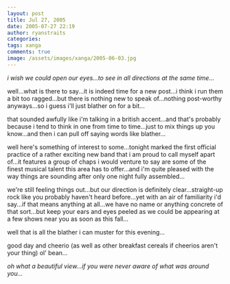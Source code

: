 ```yaml
---
layout: post
title: Jul 27, 2005
date: 2005-07-27 22:19
author: ryanstraits
categories:
tags: xanga
comments: true
image: /assets/images/xanga/2005-06-03.jpg
---
```

<em>i wish we could open our eyes...to see in all directions at the same time...</em>

<!-- break -->

well...what is there to say...it is indeed time for a new post...i think i run them a bit too ragged...but there is nothing new to speak of...nothing post-worthy anyways...so i guess i'll just blather on for a bit...

that sounded awfully like i'm talking in a british accent...and that's probably because i tend to think in one from time to time...just to mix things up you know...and then i can pull off saying words like blather...

well here's something of interest to some...tonight marked the first official practice of a rather exciting new band that i am proud to call myself apart of...it features a group of chaps i would venture to say are some of the finest musical talent this area has to offer...and i'm quite pleased with the way things are sounding after only one night fully assembled...

we're still feeling things out...but our direction is definitely clear...straight-up rock like you probably haven't heard before...yet with an air of familiarity i'd say...if that means anything at all...we have no name or anything concrete of that sort...but keep your ears and eyes peeled as we could be appearing at a few shows near you as soon as this fall...

well that is all the blather i can muster for this evening...

good day and cheerio (as well as other breakfast cereals if cheerios aren't your thing) ol' bean...

<em>oh what a beautiful view...if you were never aware of what was around you...</em>
